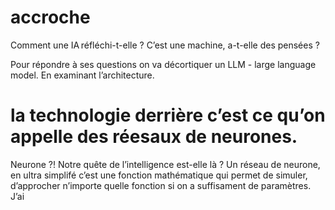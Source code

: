 # accroche
Comment une IA réfléchi-t-elle ? C’est une machine, a-t-elle des pensées ?

Pour répondre à ses questions on va décortiquer un LLM - large language model. En examinant l’architecture.

# la technologie derrière c’est ce qu’on appelle des réesaux de neurones.
Neurone ?! Notre quête de l’intelligence est-elle là ?
Un réseau de neurone, en ultra simplifé c’est une fonction mathématique qui permet de simuler, d’approcher n’importe quelle fonction si on a suffisament de paramètres.
J’ai 
